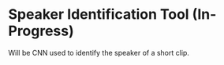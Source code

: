 # Speaker Identification Tool (In-Progress)

Will be CNN used to identify the speaker of a short clip.
